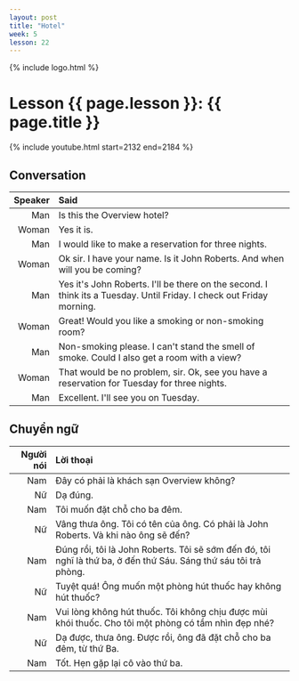 ```yaml
---
layout: post
title: "Hotel"
week: 5
lesson: 22
---
```


{% include logo.html %}
  
# Lesson {{ page.lesson }}: {{ page.title }}

{% include youtube.html start=2132 end=2184 %}

## Conversation

Speaker | Said
---: | :---
Man | Is this the Overview hotel?
Woman | Yes it is.
Man | I would like to make a reservation for three nights.
Woman | Ok sir. I have your name. Is it John Roberts. And when will you be coming?
Man | Yes it's John Roberts. I'll be there on the second. I think its a Tuesday. Until Friday. I check out Friday morning.
Woman | Great! Would you like a smoking or non-smoking room?
Man | Non-smoking please. I can't stand the smell of smoke. Could I also get a room with a view?
Woman | That would be no problem, sir. Ok, see you have a reservation for Tuesday for three nights.
Man | Excellent. I'll see you on Tuesday.

## Chuyển ngữ

Người nói | Lời thoại
---: | :---
Nam | Đây có phải là khách sạn Overview không?
Nữ | Dạ đúng.
Nam | Tôi muốn đặt chỗ cho ba đêm.
Nữ | Vâng thưa ông. Tôi có tên của ông. Có phải là John Roberts. Và khi nào ông sẽ đến?
Nam | Đúng rồi, tôi là John Roberts. Tôi sẽ sớm đến đó, tôi nghĩ là thứ ba, ở đến thứ Sáu. Sáng thứ sáu tôi trả phòng.
Nữ | Tuyệt quá! Ông muốn một phòng hút thuốc hay không hút thuốc?
Nam | Vui lòng không hút thuốc. Tôi không chịu được mùi khói thuốc. Cho tôi một phòng có tầm nhìn đẹp nhé?
Nữ | Dạ được, thưa ông. Được rồi, ông đã đặt chỗ cho ba đêm, từ thứ Ba.
Nam | Tốt. Hẹn gặp lại cô vào thứ ba.

